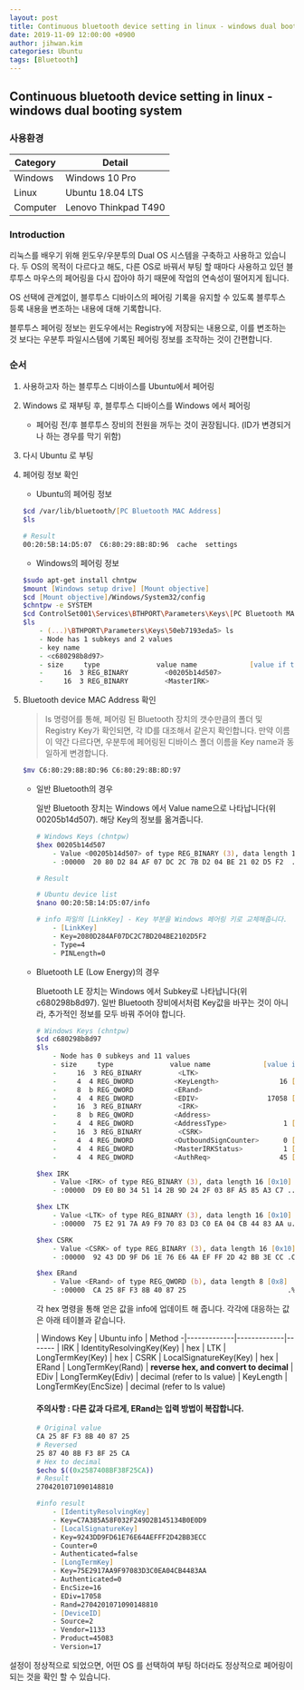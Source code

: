 ```yaml
---
layout: post
title: Continuous bluetooth device setting in linux - windows dual booting system
date: 2019-11-09 12:00:00 +0900
author: jihwan.kim
categories: Ubuntu
tags: [Bluetooth]
---
```


## Continuous bluetooth device setting in linux - windows dual booting system

### 사용환경

Category | Detail
---------|-------
Windows | Windows 10 Pro
Linux | Ubuntu 18.04 LTS
Computer | Lenovo Thinkpad T490

### Introduction

리눅스를 배우기 위해 윈도우/우분투의 Dual OS 시스템을 구축하고 사용하고 있습니다.
두 OS의 목적이 다르다고 해도, 다른 OS로 바꿔서 부팅 할 때마다 사용하고 있던 블루투스 마우스의 페어링을 다시 잡아야 하기 때문에 작업의 연속성이 떨어지게 됩니다.

OS 선택에 관계없이, 블루투스 디바이스의 페어링 기록을 유지할 수 있도록 블루투스 등록 내용을 변조하는 내용에 대해 기록합니다.

블루투스 페어링 정보는 윈도우에서는 Registry에 저장되는 내용으로, 이를 변조하는 것 보다는 우분투 파일시스템에 기록된 페어링 정보를 조작하는 것이 간편합니다.

### 순서

1. 사용하고자 하는 블루투스 디바이스를 Ubuntu에서 페어링
1. Windows 로 재부팅 후, 블루투스 디바이스를 Windows 에서 페어링
    * 페어링 전/후 블루투스 장비의 전원을 꺼두는 것이 권장됩니다. (ID가 변경되거나 하는 경우를 막기 위함)

1. 다시 Ubuntu 로 부팅
1. 페어링 정보 확인

    * Ubuntu의 페어링 정보

    ```zsh
    $cd /var/lib/bluetooth/[PC Bluetooth MAC Address]
    $ls
    ```

    ```zsh
    # Result
    00:20:5B:14:D5:07  C6:80:29:8B:8D:96  cache  settings
    ```


    * Windows의 페어링 정보

    ```zsh
    $sudo apt-get install chntpw
    $mount [Windows setup drive] [Mount objective]
    $cd [Mount objective]/Windows/System32/config
    $chntpw -e SYSTEM
    $cd ControlSet001\Services\BTHPORT\Parameters\Keys\[PC Bluetooth MAC Address]
    $ls
        - (...)\BTHPORT\Parameters\Keys\50eb7193eda5> ls
        - Node has 1 subkeys and 2 values
        - key name
        - <c680298b8d97>
        - size     type              value name             [value if type DWORD]
        -     16  3 REG_BINARY         <00205b14d507>
        -     16  3 REG_BINARY         <MasterIRK>
    ```

1. Bluetooth device MAC Address 확인
    > ls 명령어를 통해, 페어링 된 Bluetooth 장치의 갯수만큼의 폴더 및 Registry Key가 확인되면, 각 ID를 대조해서 같은지 확인합니다. 만약 이름이 약간 다르다면, 우분투에 페어링된 디바이스 폴더 이름을 Key name과 동일하게 변경합니다.
    
    ```zsh
    $mv C6:80:29:8B:8D:96 C6:80:29:8B:8D:97
    ```

    * 일반 Bluetooth의 경우
    
        일반 Bluetooth 장치는 Windows 에서 Value name으로 나타납니다(위 00205b14d507).
        해당 Key의 정보를 옮겨줍니다.

        ```zsh
        # Windows Keys (chntpw)
        $hex 00205b14d507
            - Value <00205b14d507> of type REG_BINARY (3), data length 16 [0x10]
            - :00000  20 80 D2 84 AF 07 DC 2C 7B D2 04 BE 21 02 D5 F2  ......,{...!...

        ```

        ```zsh
        # Result
        ```

        ```zsh
        # Ubuntu device list
        $nano 00:20:5B:14:D5:07/info

        # info 파일의 [LinkKey] - Key 부분을 Windows 페어링 키로 교체해줍니다.
            - [LinkKey]
            - Key=2080D284AF07DC2C7BD204BE2102D5F2
            - Type=4
            - PINLength=0
        ```

    * Bluetooth LE (Low Energy)의 경우
        
        Bluetooth LE  장치는 Windows 에서 Subkey로 나타납니다(위 c680298b8d97). 일반 Bluetooth 장비에서처럼 Key값을 바꾸는 것이 아니라, 추가적인 정보를 모두 바꿔 주어야 합니다.

        ```zsh
        # Windows Keys (chntpw)
        $cd c680298b8d97
        $ls
            - Node has 0 subkeys and 11 values
            - size     type              value name             [value if type DWORD]
            -     16  3 REG_BINARY         <LTK>
            -     4  4 REG_DWORD          <KeyLength>               16 [0x10]
            -     8  b REG_QWORD          <ERand>
            -     4  4 REG_DWORD          <EDIV>                 17058 [0x42a2]
            -     16  3 REG_BINARY         <IRK>
            -     8  b REG_QWORD          <Address>
            -     4  4 REG_DWORD          <AddressType>              1 [0x1]
            -     16  3 REG_BINARY         <CSRK>
            -     4  4 REG_DWORD          <OutboundSignCounter>      0 [0x0]
            -     4  4 REG_DWORD          <MasterIRKStatus>          1 [0x1]
            -     4  4 REG_DWORD          <AuthReq>                 45 [0x2d]

        $hex IRK
            - Value <IRK> of type REG_BINARY (3), data length 16 [0x10]
            - :00000  D9 E0 B0 34 51 14 2B 9D 24 2F 03 8F A5 85 A3 C7 ...4Q.+.$/......

        $hex LTK
            - Value <LTK> of type REG_BINARY (3), data length 16 [0x10]
            - :00000  75 E2 91 7A A9 F9 70 83 D3 C0 EA 04 CB 44 83 AA u..z..p......D..

        $hex CSRK
            - Value <CSRK> of type REG_BINARY (3), data length 16 [0x10]
            - :00000  92 43 DD 9F D6 1E 76 E6 4A EF FF 2D 42 BB 3E CC .C....v.J..-B.>.

        $hex ERand
            - Value <ERand> of type REG_QWORD (b), data length 8 [0x8]
            - :00000  CA 25 8F F3 8B 40 87 25                         .%...@.%
        ```

        각 hex 명령을 통해 얻은 값을 info에 업데이트 해 줍니다. 각각에 대응하는 값은 아래 테이블과 같습니다.

        | Windows Key | Ubuntu info | Method
        -|-------------|-------------|-------
        | IRK | IdentityResolvingKey(Key) | hex
        | LTK | LongTermKey(Key) | hex
        | CSRK | LocalSignatureKey(Key) | hex
        | ERand | LongTermKey(Rand) | **reverse hex, and convert to decimal**
        | EDiv | LongTermKey(Ediv) | decimal (refer to ls value)
        | KeyLength | LongTermKey(EncSize) | decimal (refer to ls value)

        #### 주의사항 : 다른 값과 다르게, ERand는 입력 방법이 복잡합니다.
        ```zsh
        # Original value
        CA 25 8F F3 8B 40 87 25
        # Reversed
        25 87 40 8B F3 8F 25 CA
        # Hex to decimal
        $echo $((0x2587408BF38F25CA))
        # Result
        2704201071090148810
        ```

        ```zsh
        #info result
            - [IdentityResolvingKey]
            - Key=C7A385A58F032F249D2B145134B0E0D9
            - [LocalSignatureKey]
            - Key=9243DD9FD61E76E64AEFFF2D42BB3ECC
            - Counter=0
            - Authenticated=false
            - [LongTermKey]
            - Key=75E2917AA9F97083D3C0EA04CB4483AA
            - Authenticated=0
            - EncSize=16
            - EDiv=17058
            - Rand=2704201071090148810
            - [DeviceID]
            - Source=2
            - Vendor=1133
            - Product=45083
            - Version=17
        ```

설정이 정상적으로 되었으면, 어떤 OS 를 선택하여 부팅 하더라도 정상적으로 페어링이 되는 것을 확인 할 수 있습니다.